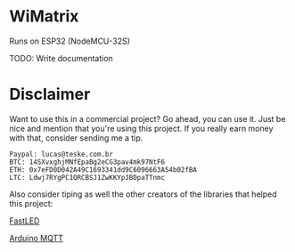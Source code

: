 WiMatrix
========

Runs on ESP32 (NodeMCU-32S)

TODO: Write documentation


Disclaimer
==========

Want to use this in a commercial project? Go ahead, you can use it. Just be nice and mention that you're using this project. If you really earn money with that, consider sending me a tip.

```
Paypal: lucas@teske.com.br
BTC: 14SXvxghjMNfEpaBg2eCG3pav4mk97NtF6
ETH: 0x7eFD0D042A49C1693341dd9C6096663A54b02fBA
LTC: Ldwj7RYgPC1QRCBSJ1ZwKKYpJBDpaTTnmc
```

Also consider tiping as well the other creators of the libraries that helped this project:

[FastLED](https://github.com/FastLED/FastLED)

[Arduino MQTT](https://github.com/256dpi/arduino-mqtt)

